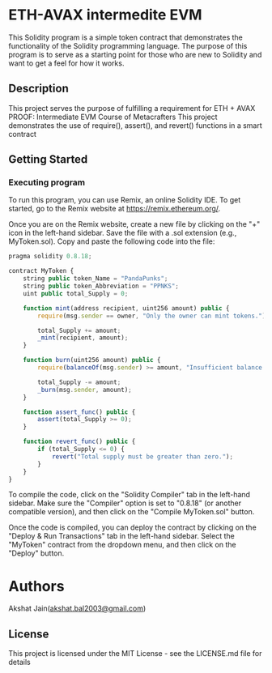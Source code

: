 # ETH-AVAX intermedite EVM

This Solidity program is a simple token contract that demonstrates the functionality of the Solidity programming language. The purpose of this program is to serve as a starting point for those who are new to Solidity and want to get a feel for how it works.

## Description
This project serves the purpose of fulfilling a requirement for ETH + AVAX PROOF: Intermediate EVM Course of Metacrafters
This project demonstrates the use of require(), assert(), and revert() functions in a smart contract
## Getting Started

### Executing program

To run this program, you can use Remix, an online Solidity IDE. To get started, go to the Remix website at https://remix.ethereum.org/.

Once you are on the Remix website, create a new file by clicking on the "+" icon in the left-hand sidebar. Save the file with a .sol extension (e.g., MyToken.sol). Copy and paste the following code into the file:

```javascript
pragma solidity 0.8.18;

contract MyToken {
    string public token_Name = "PandaPunks";
    string public token_Abbreviation = "PPNKS";
    uint public total_Supply = 0;

    function mint(address recipient, uint256 amount) public {
        require(msg.sender == owner, "Only the owner can mint tokens.");

        total_Supply += amount;
        _mint(recipient, amount);
    }

    function burn(uint256 amount) public {
        require(balanceOf(msg.sender) >= amount, "Insufficient balance to burn.");

        total_Supply -= amount;
        _burn(msg.sender, amount);
    }

    function assert_func() public {
        assert(total_Supply >= 0);
    }

    function revert_func() public {
        if (total_Supply <= 0) {
            revert("Total supply must be greater than zero.");
        }
    }
}

```

To compile the code, click on the "Solidity Compiler" tab in the left-hand sidebar. Make sure the "Compiler" option is set to "0.8.18" (or another compatible version), and then click on the "Compile MyToken.sol" button.

Once the code is compiled, you can deploy the contract by clicking on the "Deploy & Run Transactions" tab in the left-hand sidebar. Select the "MyToken" contract from the dropdown menu, and then click on the "Deploy" button.

# Authors
Akshat Jain(akshat.bal2003@gmail.com)

## License

This project is licensed under the MIT License - see the LICENSE.md file for details 
